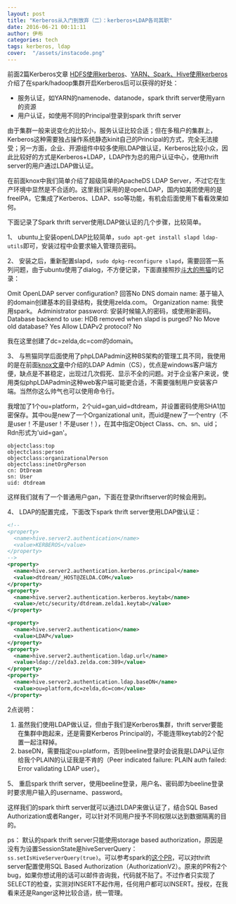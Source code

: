 ```yaml
---
layout: post
title: "Kerberos从入门到放弃（二）：kerberos+LDAP各司其职"
date: 2016-06-21 00:11:11
author: 伊布
categories: tech
tags: kerberos, ldap
cover:  "/assets/instacode.png"
---
```



前面2篇Kerberos文章
[HDFS使用kerberos](http://www.datastart.cn/tech/2016/06/07/kerberos-1.html)、[YARN、Spark、Hive使用kerberos](http://www.datastart.cn/tech/2016/06/11/kerberos-2.html)介绍了在spark/hadoop集群开启Kerberos后可以获得的好处：

- 服务认证，如YARN的namenode、datanode，spark thrift server使用yarn的资源
- 用户认证，如使用不同的Principal登录到spark thrift server

由于集群一般来说变化的比较小，服务认证比较合适；但在多租户的集群上，Kerberos这种需要独占操作系统静态kinit自己的Principal的方式，完全无法接受；另一方面，企业、开源组件中较多使用LDAP做认证，Kerberos比较小众，因此比较好的方式是Kerberos+LDAP，LDAP作为总的用户认证中心，使用thrift server的用户通过LDAP做认证。

在前面knox中我们简单介绍了超级简单的ApacheDS LDAP Server，不过它在生产环境中显然是不合适的。这里我们采用的是openLDAP，国内如美团使用的是freeIPA，它集成了Kerberos、LDAP、sso等功能，有机会后面使用下看看效果如何。

下面记录了Spark thrift server使用LDAP做认证的几个步骤，比较简单。

1、
ubuntu上安装openLDAP比较简单，`sudo apt-get install slapd ldap-utils`即可，安装过程中会要求输入管理员密码。

2、
安装之后，重新配置slapd，`sudo dpkg-reconfigure slapd`，需要回答一系列问题，由于ubuntu使用了dialog，不方便记录，下面直接照抄[斗大的熊猫](http://blog.topspeedsnail.com/archives/2981)的记录：

Omit OpenLDAP server configuration?  回答No
DNS domain name:  基于输入的domain创建基本的目录结构，我使用zelda.com。
Organization name: 我使用spark。
Administrator password: 安装时候输入的密码，或使用新密码。
Database backend to use:   HDB
removed when slapd is purged? No
Move old database? Yes
Allow LDAPv2 protocol? No

我在这里创建了dc=zelda,dc=com的domain。

3、
与熊猫同学后面使用了phpLDAPadmin这种BS架构的管理工具不同，我使用的是在前面[knox文章](http://www.datastart.cn/tech/2016/06/17/knox.html)中介绍的LDAP Admin（CS），优点是windows客户端方便，缺点是不甚稳定，出现过几次假死、显示不全的问题。对于企业客户来说，使用类似phpLDAPadmin这种web客户端可能更合适，不需要强制用户安装客户端。当然你这么帅气也可以使用命令行。

我增加了1个ou=platform，2个uid=gan,uid=dtdream，并设置密码使用SHA1加密保存。其中ou是new了一个Organizational unit，而uid是new了一个entry（不是user！不是user！不是user！），在其中指定Object Class、cn、sn、uid；Rdn形式为'uid=gan'。


```
objectclass:top
objectclass:person
objectclass:organizationalPerson
objectclass:inetOrgPerson
cn: DtDream
sn: User
uid: dtdream
```

这样我们就有了一个普通用户gan，下面在登录thriftserver的时候会用到。

4、
LDAP的配置完成，下面改下spark thrift server使用LDAP做认证：

```xml
<!--
<property>
  <name>hive.server2.authentication</name>
  <value>KERBEROS</value>
</property>
-->
<property>
  <name>hive.server2.authentication.kerberos.principal</name>
  <value>dtdream/_HOST@ZELDA.COM</value>
</property>
<property>
  <name>hive.server2.authentication.kerberos.keytab</name>
  <value>/etc/security/dtdream.zelda1.keytab</value>
</property>

<property>
  <name>hive.server2.authentication</name>
  <value>LDAP</value>
</property>
<property>
  <name>hive.server2.authentication.ldap.url</name>
  <value>ldap://zelda3.zelda.com:389</value>
</property>
<property>
  <name>hive.server2.authentication.ldap.baseDN</name>
  <value>ou=platform,dc=zelda,dc=com</value>
</property>
```

2点说明：

1. 虽然我们使用LDAP做认证，但由于我们是Kerberos集群，thrift server要能在集群中跑起来，还是需要Kerberos Principal的，不能连带keytab的2个配置一起注释掉。
2. baseDN，需要指定ou=platform，否则beeline登录时会说我是LDAP认证你给我个PLAIN的认证我是不肯的（Peer indicated failure: PLAIN auth failed: Error validating LDAP user）。

5、
重启spark thrift server，使用beeline登录，用户名、密码即为beeline登录时要求用户输入的username、password。

这样我们的spark thirft server就可以通过LDAP来做认证了，结合SQL Based Authorization或者Ranger，可以针对不同用户授予不同权限以达到数据隔离的目的。

ps：
默认的spark thrift server只能使用storage based authorization，原因是没有为设置SessionState是hiveServerQuery：  `ss.setIsHiveServerQuery(true)`。可以参考spark的[这个PR](https://github.com/apache/spark/pull/11045/files)，可以对thrift server配置使用SQL Based Authorization（AuthorizationV2）。原来的PR有2个bug，如果你想试用的话可以邮件咨询我，代码就不贴了。不过作者只实现了SELECT的检查，实测对INSERT不起作用，任何用户都可以INSERT。授权，在我看来还是Ranger这种比较合适，统一管理。

